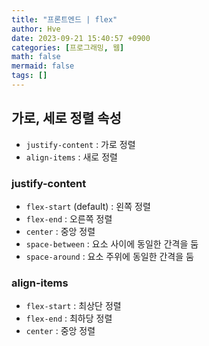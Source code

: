 ```yaml
---
title: "프론트엔드 | flex"
author: Hve
date: 2023-09-21 15:40:57 +0900
categories: [프로그래밍, 웹]
math: false
mermaid: false
tags: []
---
```


## 가로, 세로 정렬 속성

- `justify-content` : 가로 정렬
- `align-items` : 새로 정렬

### **justify-content**

- `flex-start` (default) : 왼쪽 정렬
- `flex-end` : 오른쪽 정렬
- `center` : 중앙 정렬
- `space-between` : 요소 사이에 동일한 간격을 둠
- `space-around` : 요소 주위에 동일한 간격을 둠

### **align-items**

- `flex-start` : 최상단 정렬
- `flex-end` : 최하당 정렬
- `center` : 중앙 정렬
